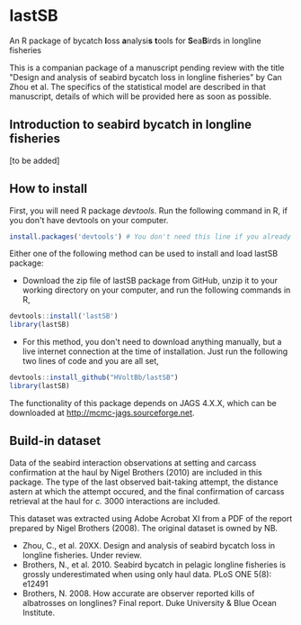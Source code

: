 # lastSB
An R package of bycatch **l**oss **a**nalysi**s** **t**ools for **S**ea**B**irds in longline fisheries

This is a companian package of a manuscript pending review with the title "Design and analysis of seabird bycatch loss in longline fisheries" by Can Zhou et al. The specifics of the statistical model are described in that manuscript, details of which will be provided here as soon as possible.

## Introduction to seabird bycatch in longline fisheries
[to be added]

## How to install
First, you will need R package _devtools_. Run the following command in R, if you don't have devtools on your computer.
```R
install.packages('devtools') # You don't need this line if you already have it on you computer
```
Either one of the following method can be used to install and load lastSB package:

* Download the zip file of lastSB package from GitHub, unzip it to your working directory on your computer, and run the following commands in R,
```R
devtools::install('lastSB')
library(lastSB)
```
* For this method, you don't need to download anything manually, but a live internet connection at the time of installation. Just run the following two lines of code and you are all set,
```R
devtools::install_github("HVoltBb/lastSB")
library(lastSB)
```

The functionality of this package depends on JAGS 4.X.X, which can be downloaded at <http://mcmc-jags.sourceforge.net>.

## Build-in dataset
Data of the seabird interaction observations at setting and carcass confirmation at the haul by Nigel Brothers (2010) are included in this package. The type of the last observed bait-taking attempt, the distance astern at which the attempt occured, and the final confirmation of carcass retrieval at the haul for _c._ 3000 interactions are included.

This dataset was extracted using Adobe Acrobat XI from a PDF of the report prepared by Nigel Brothers (2008). The original dataset is owned by NB.

* Zhou, C., et al. 20XX. Design and analysis of seabird bycatch loss in longline fisheries. Under review.
* Brothers, N., et al. 2010. Seabird bycatch in pelagic longline fisheries is grossly underestimated when using only haul data. PLoS ONE 5(8): e12491
* Brothers, N. 2008. How accurate are observer reported kills of albatrosses on longlines? Final report. Duke University & Blue Ocean Institute.

